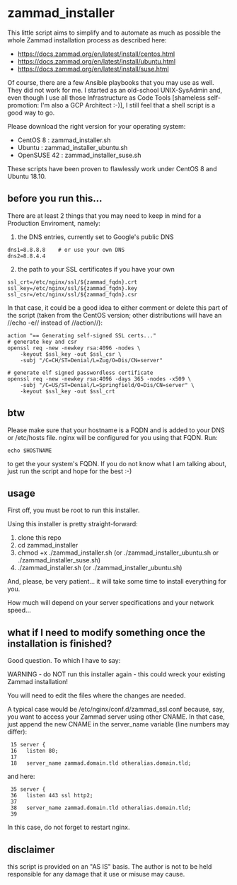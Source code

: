 # zammad_installer
This little script aims to simplify and to automate as much as possible the whole Zammad installation process as described here:
* https://docs.zammad.org/en/latest/install/centos.html
* https://docs.zammad.org/en/latest/install/ubuntu.html
* https://docs.zammad.org/en/latest/install/suse.html

Of course, there are a few Ansible playbooks that you may use as well. They did not work for me. I started as an old-school UNIX-SysAdmin and, even though I use all those Infrastructure as Code Tools [shameless self-promotion: I'm also a GCP Architect :-)], I still feel that a shell script is a good way to go.

Please download the right version for your operating system:
* CentOS 8      : zammad_installer.sh
* Ubuntu        : zammad_installer_ubuntu.sh
* OpenSUSE 42   : zammad_installer_suse.sh

These scripts have been proven to flawlessly work under CentOS 8 and Ubuntu 18.10.

## before you run this...
There are at least 2 things that you may need to keep in mind for a Production Enviroment, namely:

1. the DNS entries, currently set to Google's public DNS
```
dns1=8.8.8.8    # or use your own DNS
dns2=8.8.4.4
``` 
2. the path to your SSL certificates if you have your own
```
ssl_crt=/etc/nginx/ssl/${zammad_fqdn}.crt
ssl_key=/etc/nginx/ssl/${zammad_fqdn}.key
ssl_csr=/etc/nginx/ssl/${zammad_fqdn}.csr
``` 

In that case, it could be a good idea to either comment or delete this part of the script (taken from the CentOS version; other distributions will have an //echo -e// instead of //action//):
``` 
action "== Generating self-signed SSL certs..."
# generate key and csr 
openssl req -new -newkey rsa:4096 -nodes \
    -keyout $ssl_key -out $ssl_csr \
    -subj "/C=CH/ST=Denial/L=Zug/O=Dis/CN=server"

# generate elf signed passwordless certificate 
openssl req -new -newkey rsa:4096 -days 365 -nodes -x509 \
    -subj "/C=US/ST=Denial/L=Springfield/O=Dis/CN=server" \
    -keyout $ssl_key -out $ssl_crt

``` 

## btw
Please make sure that your hostname is a FQDN and is added to your DNS or /etc/hosts file.
nginx will be configured for you using that FQDN.
Run:
``` 
echo $HOSTNAME
``` 
to get the your system's FQDN.
If you do not know what I am talking about, just run the script and hope for the best :-)

## usage
First off, you must be root to run this installer.

Using this installer is pretty straight-forward:
1. clone this repo
2. cd zammad_installer
3. chmod +x ./zammad_installer.sh (or ./zammad_installer_ubuntu.sh or ./zammad_installer_suse.sh)
4. ./zammad_installer.sh (or ./zammad_installer_ubuntu.sh)

And, please, be very patient... it will take some time to install everything for you.

How much will depend on your server specifications and your network speed...

## what if I need to modify something once the installation is finished?
Good question. To which I have to say:

WARNING - do NOT run this installer again - this could wreck your existing Zammad installation!

You will need to edit the files where the changes are needed. 

A typical case would be /etc/nginx/conf.d/zammad_ssl.conf because, say, you want to access your Zammad server using other CNAME. In that case, just append the new CNAME in the server_name variable (line numbers may differ):

```
 15 server {
 16   listen 80;
 17 
 18   server_name zammad.domain.tld otheralias.domain.tld;

```

and here:
```
 35 server {
 36   listen 443 ssl http2;
 37 
 38   server_name zammad.domain.tld otheralias.domain.tld;
 39 

```
In this case, do not forget to restart nginx.

## disclaimer
this script is provided on an "AS IS" basis. 
The author is not to be held responsible for any damage that it use or misuse may cause.

